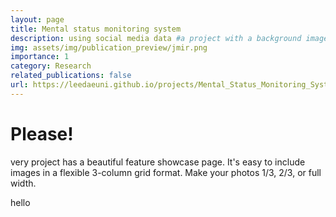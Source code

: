 ```yaml
---
layout: page
title: Mental status monitoring system
description: using social media data #a project with a background image
img: assets/img/publication_preview/jmir.png
importance: 1
category: Research
related_publications: false
url: https://leedaeuni.github.io/projects/Mental_Status_Monitoring_System/
---
```


# Please! 

very project has a beautiful feature showcase page.
It's easy to include images in a flexible 3-column grid format.
Make your photos 1/3, 2/3, or full width.


hello 
<!-- {% cite lee2020cross %}
df {% cite kim2021machine %}
{% cite lee2022detecting %}
{% cite lee2023towards %}
{% cite min2023detecting %} -->

